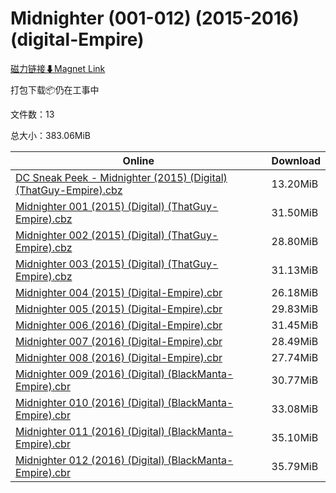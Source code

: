 # Midnighter (001-012) (2015-2016) (digital-Empire)

[磁力链接⬇Magnet Link](magnet:?xt=urn:btih:57c02ed36268bb95d102fc56d36178686b53840f&dn=Midnighter%20%28001-012%29%20%282015-2016%29%20%28digital-Empire%29)

打包下载📦仍在工事中

文件数：13

总大小：383.06MiB

Online | Download
--- | ---
[DC Sneak Peek - Midnighter (2015) (Digital) (ThatGuy-Empire).cbz](https://github.com/alicewish/markdown/blob/master/comic/DC-Sneak-Peek-Midnighter-2015-Digital-ThatGuy-Empire-cbz.md) | 13.20MiB
[Midnighter 001 (2015) (Digital) (ThatGuy-Empire).cbz](https://github.com/alicewish/markdown/blob/master/comic/Midnighter-001-2015-Digital-ThatGuy-Empire-cbz.md) | 31.50MiB
[Midnighter 002 (2015) (Digital) (ThatGuy-Empire).cbz](https://github.com/alicewish/markdown/blob/master/comic/Midnighter-002-2015-Digital-ThatGuy-Empire-cbz.md) | 28.80MiB
[Midnighter 003 (2015) (Digital) (ThatGuy-Empire).cbz](https://github.com/alicewish/markdown/blob/master/comic/Midnighter-003-2015-Digital-ThatGuy-Empire-cbz.md) | 31.13MiB
[Midnighter 004 (2015) (Digital-Empire).cbr](https://github.com/alicewish/markdown/blob/master/comic/Midnighter-004-2015-Digital-Empire-cbr.md) | 26.18MiB
[Midnighter 005 (2015) (Digital-Empire).cbr](https://github.com/alicewish/markdown/blob/master/comic/Midnighter-005-2015-Digital-Empire-cbr.md) | 29.83MiB
[Midnighter 006 (2016) (Digital-Empire).cbr](https://github.com/alicewish/markdown/blob/master/comic/Midnighter-006-2016-Digital-Empire-cbr.md) | 31.45MiB
[Midnighter 007 (2016) (Digital-Empire).cbr](https://github.com/alicewish/markdown/blob/master/comic/Midnighter-007-2016-Digital-Empire-cbr.md) | 28.49MiB
[Midnighter 008 (2016) (Digital-Empire).cbr](https://github.com/alicewish/markdown/blob/master/comic/Midnighter-008-2016-Digital-Empire-cbr.md) | 27.74MiB
[Midnighter 009 (2016) (Digital) (BlackManta-Empire).cbr](https://github.com/alicewish/markdown/blob/master/comic/Midnighter-009-2016-Digital-BlackManta-Empire-cbr.md) | 30.77MiB
[Midnighter 010 (2016) (Digital) (BlackManta-Empire).cbr](https://github.com/alicewish/markdown/blob/master/comic/Midnighter-010-2016-Digital-BlackManta-Empire-cbr.md) | 33.08MiB
[Midnighter 011 (2016) (Digital) (BlackManta-Empire).cbr](https://github.com/alicewish/markdown/blob/master/comic/Midnighter-011-2016-Digital-BlackManta-Empire-cbr.md) | 35.10MiB
[Midnighter 012 (2016) (Digital) (BlackManta-Empire).cbr](https://github.com/alicewish/markdown/blob/master/comic/Midnighter-012-2016-Digital-BlackManta-Empire-cbr.md) | 35.79MiB